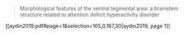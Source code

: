 > Morphological features of the ventral tegmental area: a brainstem structure related to attention deficit hyperactivity disorder

[[aydin2019.pdf#page=1&selection=165,0,167,30|aydin2019, page 1]]

